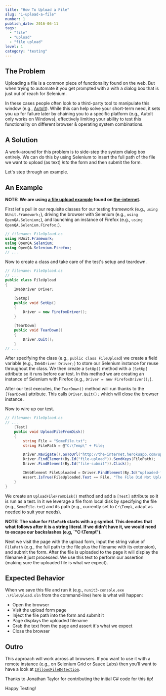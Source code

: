 ```yaml
---
title: "How To Upload a File"
slug: "1-upload-a-file"
number: 1
publish_date: 2016-06-11
tags:
  - "file"
  - "upload"
  - "file upload"
level: 1
category: "testing"
---
```


## The Problem

Uploading a file is a common piece of functionality found on the web. But when trying to automate it you get prompted with a with a dialog box that is just out of reach for Selenium.

In these cases people often look to a third-party tool to manipulate this window (e.g., [AutoIt](http://www.toolsqa.com/selenium-webdriver/autoit-selenium-webdriver/)). While this can help solve your short-term need, it sets you up for failure later by chaining you to a specific platform (e.g., AutoIt only works on Windows), effectively limiting your ability to test this functionality on different browser & operating system combinations.

## A Solution

A work-around for this problem is to side-step the system dialog box entirely. We can do this by using Selenium to insert the full path of the file we want to upload (as text) _into_ the form and then submit the form.

Let's step through an example.

## An Example

__NOTE: We are using [a file upload example](http://the-internet.herokuapp.com/upload) found on [the-internet](https://github.com/tourdedave/the-internet).__

First let's pull in our requisite classes for our testing framework (e.g., `using NUnit.Framework;`), driving the browser with Selenium (e.g., `using OpenQA.Selenium;`), and launching an instance of Firefox (e.g., `using OpenQA.Selenium.Firefox;`).

```csharp
// filename: FileUpload.cs
using NUnit.Framework;
using OpenQA.Selenium;
using OpenQA.Selenium.Firefox;
// ...
```

Now to create a class and take care of the test's setup and teardown.

```csharp
// filename: FileUpload.cs
// ...
public class FileUpload
{
    IWebDriver Driver;

    [SetUp]
    public void SetUp()
    {
        Driver = new FirefoxDriver();
    }

    [TearDown]
    public void TearDown()
    {
        Driver.Quit();
    }
// ...
```

After specifying the class (e.g., `public class FileUpload`) we create a field variable (e.g., `IWebDriver Driver;`) to store our Selenium instance for reuse throughout the class. We then create a `SetUp()` method with a `[SetUp]` attribute so it runs before our test. In this method we are creating an instance of Selenium with Firefox (e.g., `Driver = new FirefoxDriver();`).

After our test executes, the `TearDown()` method will run thanks to the `[TearDown]` attribute. This calls `Driver.Quit();` which will close the browser instance.

Now to wire up our test.

```csharp
// filename: FileUpload.cs
// ...
    [Test]
    public void UploadFileFromDisk()
    {
        string File = "SomeFile.txt";
        string FilePath = @"C:\Temp\" + File;

        Driver.Navigate().GoToUrl("http://the-internet.herokuapp.com/upload");
        Driver.FindElement(By.Id("file-upload")).SendKeys(FilePath);
        Driver.FindElement(By.Id("file-submit")).Click();

        IWebElement FileUploaded = Driver.FindElement(By.Id("uploaded-files"));
        Assert.IsTrue(FileUploaded.Text == File, "The File Did Not Upload Correctly");
    }
}
```

We create an `UploadFileFromDisk()` method and add a `[Test]` attribute so it is run as a test. In it we leverage a file from local disk by specifying the file (e.g., `SomeFile.txt`) and its path (e.g., currently set to `C:\Temp\`, adapt as needed to suit your needs).

__NOTE: The value for `FilePath` starts with a `@` symbol. This denotes that what follows after it is a string literal. If we didn't have it, we would need to escape our backslashes (e.g, `"C:\\Temp\\").__

Next we visit the page with the upload form, input the string value of `FilePath` (e.g., the full path to the file plus the filename with its extension), and submit the form. After the file is uploaded to the page it will display the filename it just processed. We use this text to perform our assertion (making sure the uploaded file is what we expect).

## Expected Behavior

When we save this file and run it (e.g., `nunit3-console.exe .\FileUpload.sln` from the command-line) here is what will happen:

+ Open the browser
+ Visit the upload form page
+ Inject the file path into the form and submit it
+ Page displays the uploaded filename
+ Grab the text from the page and assert it's what we expect
+ Close the browser

## Outro

This approach will work across all browsers. If you want to use it with a remote instance (e.g., on Selenium Grid or Sauce Labs) then you'll want to have a look at [`IAllowsFileDetection`](http://seleniumhq.github.io/selenium/docs/api/dotnet/html/T_OpenQA_Selenium_IAllowsFileDetection.htm).

Thanks to Jonathan Taylor for contributing the initial C# code for this tip!

Happy Testing!
